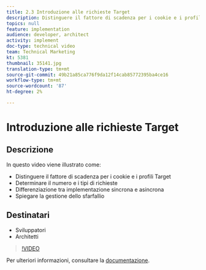 ```yaml
---
title: 2.3 Introduzione alle richieste Target
description: Distinguere il fattore di scadenza per i cookie e i profili Target, Determinare il numero e i tipi di richieste, Differenziare tra distribuzione sincrona e asincrona, Spiegare la gestione dello sfarfallio
topics: null
feature: implementation
audience: developer, architect
activity: implement
doc-type: technical video
team: Technical Marketing
kt: 5381
thumbnail: 35141.jpg
translation-type: tm+mt
source-git-commit: 49b21a85ca776f9da12f14cab85772395ba4ce16
workflow-type: tm+mt
source-wordcount: '87'
ht-degree: 2%

---
```



# Introduzione alle richieste Target

## Descrizione

In questo video viene illustrato come:

* Distinguere il fattore di scadenza per i cookie e i profili Target
* Determinare il numero e i tipi di richieste
* Differenziazione tra implementazione sincrona e asincrona
* Spiegare la gestione dello sfarfallio

## Destinatari

* Sviluppatori
* Architetti

>[!VIDEO](https://video.tv.adobe.com/v/35141/?quality=12)

Per ulteriori informazioni, consultare la [documentazione](https://docs.adobe.com/content/help/en/target/using/implement-target/implementing-target.html).
